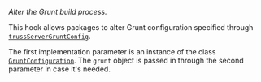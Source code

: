 *Alter the Grunt build process.*

This hook allows packages to alter Grunt configuration specified through
[`trussServerGruntConfig`](hooks/#trussservergruntconfig).

The first implementation parameter is an instance of the class
[`GruntConfiguration`](source/Gruntfile/#gruntconfiguration). The `grunt`
object is passed in through the second parameter in case it's needed.
